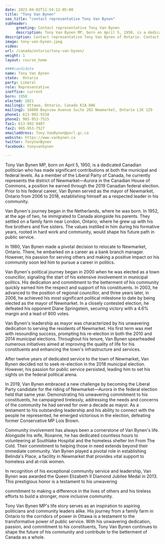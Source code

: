 ```yaml
---
date: 2023-04-02T11:54:12-05:00
title: "Tony Van Bynen"
seo_title: "contact representative Tony Van Bynen"
subheader:
     greeting: Contact representative Tony Van Bynen
     description: Tony Van Bynen MP, born on April 5, 1950, is a dedicated Canadian politician who has made significant contributions at both the municipal and federal levels.
description: Contact representative Tony Van Bynen of Ontario. Contact information for Tony Van Bynen includes email address, phone number, and mailing address.
image: tony-van-bynen.jpeg
video:
url: /canada/ontario/tony-van-bynen/
weight: 1
layout: course_home

####candidate
name: Tony Van Bynen
state:	Ontario
party: Liberal
role: Representative
inoffice: current
born: 1950
elected: 2021
mailing1: Ottawa, Ontario, Canada K1A 0A6
mailing2: 16600 Bayview Avenue Suite 202 Newmarket, Ontario L3X 1Z9
phone1: 613-992-9310
phone2: 905-953-7515
fax1: 613-992-9407
fax2: 905-953-7527
emailaddress: Tony.VanBynen@parl.gc.ca
website: https://www.vanbynen.ca
twitter: TonyVanBynen
facebook: tonyvanbynen

---
```


Tony Van Bynen MP, born on April 5, 1950, is a dedicated Canadian politician who has made significant contributions at both the municipal and federal levels. As a member of the Liberal Party of Canada, he currently represents the district of Newmarket—Aurora in the Canadian House of Commons, a position he earned through the 2019 Canadian federal election. Prior to his federal career, Van Bynen served as the mayor of Newmarket, Ontario from 2006 to 2018, establishing himself as a respected leader in his community.

Van Bynen's journey began in the Netherlands, where he was born. In 1952, at the age of two, he immigrated to Canada alongside his parents. They settled on a family farm near London, Ontario, where he grew up with his five brothers and five sisters. The values instilled in him during his formative years, rooted in hard work and community, would shape his future path in public service.

In 1980, Van Bynen made a pivotal decision to relocate to Newmarket, Ontario. There, he embarked on a career as a bank branch manager. However, his passion for serving others and making a positive impact on his community soon led him to pursue a career in politics.

Van Bynen's political journey began in 2000 when he was elected as a town councillor, signaling the start of his extensive involvement in municipal politics. His dedication and commitment to the betterment of his community quickly earned him the respect and support of his constituents. In 2003, he advanced to the position of regional councillor, and three years later, in 2006, he achieved his most significant political milestone to date by being elected as the mayor of Newmarket. In a closely contested election, he defeated his opponent Diane Springstein, securing victory with a 4.6% margin and a lead of 800 votes.

Van Bynen's leadership as mayor was characterized by his unwavering dedication to serving the residents of Newmarket. His first term was met with resounding success, prompting his re-election in both the 2010 and 2014 municipal elections. Throughout his tenure, Van Bynen spearheaded numerous initiatives aimed at improving the quality of life for his constituents and enhancing the town's infrastructure and services.

After twelve years of dedicated service to the town of Newmarket, Van Bynen decided not to seek re-election in the 2018 municipal election. However, his passion for public service persisted, leading him to set his sights on the federal political arena.

In 2019, Van Bynen embraced a new challenge by becoming the Liberal Party candidate for the riding of Newmarket—Aurora in the federal election held that same year. Demonstrating his unwavering commitment to his constituents, he campaigned tirelessly, addressing the needs and concerns of the community he had served for over a decade as mayor. As a testament to his outstanding leadership and his ability to connect with the people he represented, he emerged victorious in the election, defeating former Conservative MP Lois Brown.

Community involvement has always been a cornerstone of Van Bynen's life. Alongside his wife, Roxanne, he has dedicated countless hours to volunteering at Southlake Hospital and the homeless shelter Inn From The Cold. Their commitment to helping those in need extends beyond their immediate community. Van Bynen played a pivotal role in establishing Belinda's Place, a facility in Newmarket that provides vital support to homeless and at-risk women.

In recognition of his exceptional community service and leadership, Van Bynen was awarded the Queen Elizabeth II Diamond Jubilee Medal in 2013. This prestigious honor is a testament to his unwavering

 commitment to making a difference in the lives of others and his tireless efforts to build a stronger, more inclusive community.

Tony Van Bynen MP's life story serves as an inspiration to aspiring politicians and community leaders alike. His journey from a family farm in Ontario to the corridors of power in Ottawa is a testament to the transformative power of public service. With his unwavering dedication, passion, and commitment to his constituents, Tony Van Bynen continues to shape the future of his community and contribute to the betterment of Canada as a whole.
